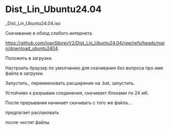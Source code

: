 # Dist_Lin_Ubuntu24.04
_Dist_Lin_Ubuntu24.04.iso

Скачивание в обход слабого интернета.

https://github.com/IvanSibirevV2/Dist_Lin_Ubuntu24.04/raw/refs/heads/main/download_ubuntu2404

Положить в загрузки.

Настроить браузер по умолчанию для скачивания без вопроса про имя файла в загрузки.

Запустить., переименовать расширение на .bat, запустить.

Устойчиво к разрывам соединения, скачивает блоками  по 24 мб.

После прерывания начинает скачивать с того же файла...

предлагает распаковать

после чистит файлы
